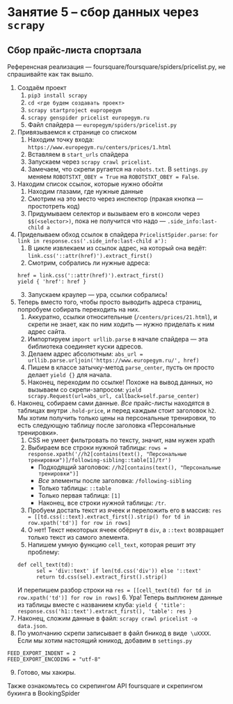 # Занятие 5 – сбор данных через `scrapy`

## Сбор прайс-листа спортзала

Референсная реализация — foursquare/foursquare/spiders/pricelist.py, не спрашивайте как так вышло.

1. Создаём проект
    1. `pip3 install scrapy`
    2. `cd <где будем создавать проект>`
    3. `scrapy startproject eupropegym`
    4. `scrapy genspider pricelist europegym.ru`
    5. Файл спайдера — `europegym/spiders/pricelist.py`
2. Привязываемся к странице со списком
    1. Находим точку входа: `https://www.europegym.ru/centers/prices/1.html`
    2. Вставляем в `start_urls` спайдера
    3. Запускаем через `scrapy crawl pricelist`.
    4. Замечаем, что скрепи ругается на `robots.txt`. В `settings.py` меняем `ROBOTSTXT_OBEY = True` на `ROBOTSTXT_OBEY = False`.
3. Находим список ссылок, которые нужно обойти
    1. Находим глазами, где нужные данные
    2. Смотрим на это место через инспектор (пракая кнопка — простотреть код)
    3. Придумываем селектор и вызываем его в консоли через `$$(<selector>)`, пока не получится что надо — `.side_info:last-child a`
4. Приделываем обход ссылок в спайдера `PricelistSpider.parse`: `for link in response.css('.side_info:last-child a'):`
    1. В цикле извлекаем из ссылок адрес, на который она ведёт: `link.css('::attr(href)').extract_first()`
    2. Смотрим, собрались ли нужные адреса:
    ```
    href = link.css('::attr(href)').extract_first()
    yield { 'href': href }
    ```
    3. Запускаем краулер — ура, ссылки собрались!
5. Теперь вместо того, чтобы просто выводить адреса страниц, попробуем собирать переходить на них.
    1. Аккуратно, ссылки относительные (`/centers/prices/21.html`), и скрепи не знает, как по ним ходить — нужно приделать к ним адрес сайта.
    2. Импортируем `import urllib.parse` в начале спайдера — эта библиотека соединяет куски адресов.
    3. Делаем адрес абсолютным: `abs_url = urllib.parse.urljoin('https://www.europegym.ru/', href)`
    5. Пишем в классе затычку-метод `parse_center`, пусть он просто делает `yield {}` для начала.
    4. Наконец, переходим по ссылке! Похоже на вывод данных, но вызываем со скрепи-запросом: `yield scrapy.Request(url=abs_url, callback=self.parse_center)`
6. Наконец, собираем сами данные. *Все* прайс-листы находятся в таблицах внутри `.hold-price`, и перед каждым стоит заголовок `h2`. Мы хотим получить только цены на персональные тренировки, то есть следующую таблицу после заголовка «Персональные тренировки».
    1. CSS не умеет фильтровать по тексту, значит, нам нужен xpath
    2. Выбираем все строки нужной таблицы: `rows = response.xpath('//h2[contains(text(), "Персональные тренировки")]/following-sibling::table[1]/tr')`
        * Подходящий заголовок: `//h2[contains(text(), "Персональные тренировки")]`
        * *Все* элементы после заголовка: `/following-sibling`
        * Только таблицы: `::table`
        * Только первая таблица: `[1]`
        * Наконец, все строки нужной таблицы: `/tr`.
    3. Пробуем достать текст из ячеек и переложить его в массив: `res = [[td.css(::text).extract_first().strip() for td in row.xpath('td')] for row in rows]`
    4. О нет! Текст некоторых ячеек обёрнут в `div`, а `::text` возвращает только текст из самого элемента.
    5. Напишем умную функцию `cell_text`, которая решит эту проблему:
    ```
    def cell_text(td):
          sel = 'div::text' if len(td.css('div')) else '::text'
          return td.css(sel).extract_first().strip()
    ```
    И перепишем разбор строки на `res = [[cell_text(td) for td in row.xpath('td')] for row in rows]`
    6. Ура! Теперь выплюнем данные из таблицы вместе с названием клуба: `yield { 'title': response.css('h1::text').extract_first(), 'table': res }`
7. Наконец, сложим данные в файл: `scrapy crawl pricelist -o data.json`.
8. По умолчанию скрепи записывает в файл бникод в виде  `\uXXXX`. Если мы хотим настоящий юникод, добавим в `settings.py`
```
FEED_EXPORT_INDENT = 2
FEED_EXPORT_ENCODING = "utf-8"
```
9. Готово, мы хакиры.

Также ознакомьтесь со скрепингом API foursquare и скрепингом букинга в BookingSpider

